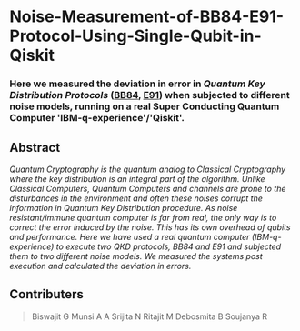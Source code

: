 # Noise-Measurement-of-BB84-E91-Protocol-Using-Single-Qubit-in-Qiskit


### Here we measured the deviation in error in _Quantum Key Distribution Protocols_ ([BB84](https://en.wikipedia.org/wiki/BB84), [E91](https://en.wikipedia.org/wiki/E91)) when subjected to different noise models, running on a real Super Conducting Quantum Computer 'IBM-q-experience'/'Qiskit'.

## Abstract

_Quantum Cryptography is the quantum analog to Classical Cryptography where the key distribution is an integral part of the algorithm. Unlike Classical Computers, Quantum Computers and channels are prone to the disturbances in the environment and often these noises corrupt the information in Quantum Key Distribution procedure. As noise resistant/immune quantum computer is far from real, the only way is to correct the error induced by the noise. This has its own overhead of qubits and performance. Here we have used a real quantum computer (IBM-q-experience) to execute two QKD protocols, BB84 and E91 and subjected them to two different noise models. We measured the systems post execution and calculated the deviation in errors._












## Contributers
>Biswajit G
>Munsi A A
>Srijita N
>Ritajit M
>Debosmita B
>Soujanya R
